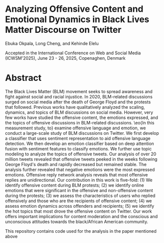 # Analyzing Offensive Content and Emotional Dynamics in Black Lives Matter Discourse on Twitter
Ebuka Okpala, Long Cheng, and Kehinde Elelu

Accepted in the International Conference on Web and Social Media (ICWSM'2025), June 23 - 26, 2025, Copenaghen, Denmark

# Abstract
The Black Lives Matter (BLM) movement seeks to spread awareness and fight against social and racial injustice. In 2020, BLM-related discussions surged on social media after the death of George Floyd and the protests that followed. Previous works have qualitatively analyzed the scaling, dynamics, and topics of BLM discussions on social media. However, very few works have studied the offensive content, the emotions expressed, and the topics of offensive discussions in BLM-related discussions. \eo{In this measurement study, to} examine offensive language and emotion, we conduct a large-scale study of BLM discussions on Twitter. We first develop a classifier that uses sentiment representation to aid offensive language detection. We then develop an emotion classifier based on deep attention fusion with sentiment features to classify emotions. We further use topic modeling to analyze the topics of offensive tweets. Our analysis of over 20 million tweets revealed that offensive tweets peeked in the weeks following George Floyd's death and rapidly decreased but remained stable. The analysis further revealed that negative emotions were the most expressed emotions. Offensive reply network analysis reveals that most offensive replies are unidirectional. Our contribution in this work is five-fold: (1) We identify offensive content during BLM protests; (2) we identify online emotions that were significant in the offensive and non-offensive content during the protests; (3) we assess the characteristics of users who replied offensively and those who are the recipients of offensive content; (4) we assess emotion dynamics across offenders and recipients; (5) we identify the hot topics that most drove the offensive content on Twitter. Our work offers important implications for content moderation and the conscious and unconscious attitudes towards the black/African American community.

This repository contains code used for the analysis in the paper mentioned above 


